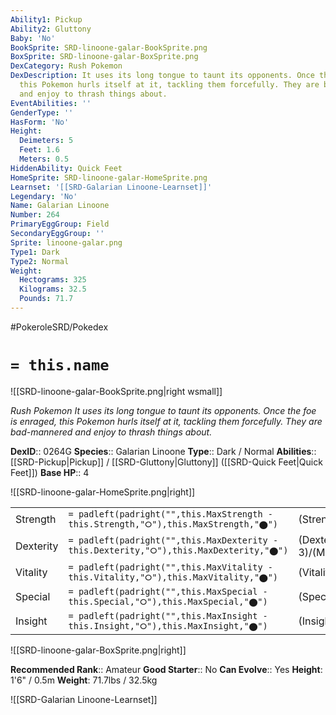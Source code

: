 ```yaml
---
Ability1: Pickup
Ability2: Gluttony
Baby: 'No'
BookSprite: SRD-linoone-galar-BookSprite.png
BoxSprite: SRD-linoone-galar-BoxSprite.png
DexCategory: Rush Pokemon
DexDescription: It uses its long tongue to taunt its opponents. Once the foe is enraged,
  this Pokemon hurls itself at it, tackling them forcefully. They are bad-mannered
  and enjoy to thrash things about.
EventAbilities: ''
GenderType: ''
HasForm: 'No'
Height:
  Deimeters: 5
  Feet: 1.6
  Meters: 0.5
HiddenAbility: Quick Feet
HomeSprite: SRD-linoone-galar-HomeSprite.png
Learnset: '[[SRD-Galarian Linoone-Learnset]]'
Legendary: 'No'
Name: Galarian Linoone
Number: 264
PrimaryEggGroup: Field
SecondaryEggGroup: ''
Sprite: linoone-galar.png
Type1: Dark
Type2: Normal
Weight:
  Hectograms: 325
  Kilograms: 32.5
  Pounds: 71.7
---
```


#PokeroleSRD/Pokedex

# `= this.name`

![[SRD-linoone-galar-BookSprite.png|right wsmall]]

*Rush Pokemon*
*It uses its long tongue to taunt its opponents. Once the foe is enraged, this Pokemon hurls itself at it, tackling them forcefully. They are bad-mannered and enjoy to thrash things about.*

**DexID**:: 0264G
**Species**:: Galarian Linoone
**Type**:: Dark / Normal
**Abilities**:: [[SRD-Pickup|Pickup]] / [[SRD-Gluttony|Gluttony]] ([[SRD-Quick Feet|Quick Feet]])
**Base HP**:: 4

![[SRD-linoone-galar-HomeSprite.png|right]]

|           |                                                                                        |                                          |
| --------- | -------------------------------------------------------------------------------------- | ---------------------------------------- |
| Strength  | `= padleft(padright("",this.MaxStrength - this.Strength,"⭘"),this.MaxStrength,"⬤")`    | (Strength::2)/(MaxStrength::5)   |
| Dexterity | `= padleft(padright("",this.MaxDexterity - this.Dexterity,"⭘"),this.MaxDexterity,"⬤")` | (Dexterity:: 3)/(MaxDexterity::6) |
| Vitality  | `= padleft(padright("",this.MaxVitality - this.Vitality,"⭘"),this.MaxVitality,"⬤")`    | (Vitality::2)/(MaxVitality::4)   |
| Special   | `= padleft(padright("",this.MaxSpecial - this.Special,"⭘"),this.MaxSpecial,"⬤")`       | (Special::2)/(MaxSpecial::4)     |
| Insight   | `= padleft(padright("",this.MaxInsight - this.Insight,"⭘"),this.MaxInsight,"⬤")`       | (Insight::2)/(MaxInsight::4)     |

![[SRD-linoone-galar-BoxSprite.png|right]]

**Recommended Rank**:: Amateur
**Good Starter**:: No
**Can Evolve**:: Yes
**Height**: 1'6" / 0.5m
**Weight**: 71.7lbs / 32.5kg

![[SRD-Galarian Linoone-Learnset]]